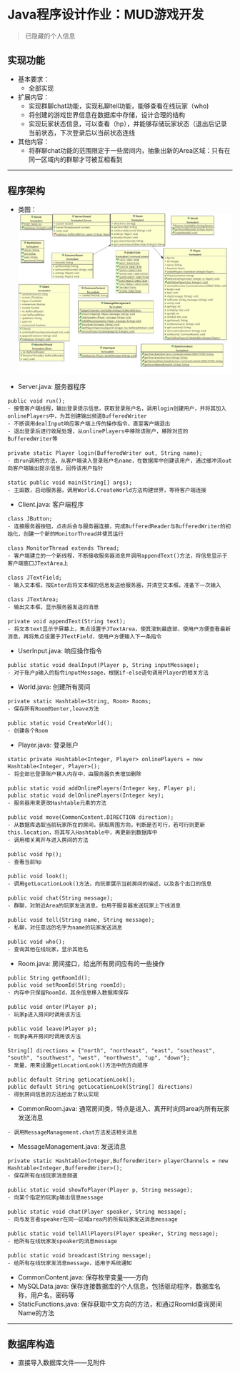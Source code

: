 # Java程序设计作业：MUD游戏开发
> 已隐藏的个人信息
## 实现功能
- 基本要求：
   - 全部实现
- 扩展内容：
   - 实现群聊chat功能，实现私聊tell功能，能够查看在线玩家（who)
   - 将创建的游戏世界信息在数据库中存储，设计合理的结构
   - 实现玩家状态信息，可以查看（hp），并能够存储玩家状态（退出后记录当前状态，下次登录后以当前状态连线
- 其他内容：
   - 将群聊chat功能的范围限定于一些房间内，抽象出新的Area区域：只有在同一区域内的群聊才可被互相看到
---
## 程序架构
- 类图：
![avatar](https://github.com/NearlyDeadline/JavaMud/blob/master/forstudent/ClassDiagram.jpg)

- Server.java: 服务器程序
```
public void run();
- 接管客户端线程，输出登录提示信息，获取登录账户名，调用login创建用户，并将其加入onlinePlayers中，为其创建输出频道BufferedWriter
- 不断调用dealInput响应客户端上传的操作指令，直至客户端退出
- 退出登录后进行收尾处理，从onlinePlayers中移除该账户，移除对应的BufferedWriter等

private static Player login(BufferedWriter out, String name);
- 由run调用的方法，从客户端读入登录账户名name，在数据库中创建该用户，通过缓冲流out向客户端输出提示信息，回传该用户指针

static public void main(String[] args);
- 主函数，启动服务器，调用World.CreateWorld方法构建世界，等待客户端连接
```
- Client.java: 客户端程序
```
class JButton;
- 连接服务器按钮，点击后会与服务器连接，完成BufferedReader与BufferedWriter的初始化，创建一个新的MonitorThread并使其运行

class MonitorThread extends Thread;
- 客户端建立的一个新线程，不断接收服务器消息并调用appendText()方法，将信息显示于客户端窗口JTextArea上

class JTextField;
- 输入文本框，按Enter后将文本框的信息发送给服务器，并清空文本框，准备下一次输入

class JTextArea;
- 输出文本框，显示服务器发送的消息

private void appendText(String text);
- 将文本text显示于屏幕上，焦点设置于JTextArea，使其滚到最底部，使用户方便查看最新消息，再将焦点设置于JTextField，使用户方便输入下一条指令
```
- UserInput.java: 响应操作指令
```
public static void dealInput(Player p, String inputMessage);
- 对于账户p输入的指令inputMessage，根据if-else语句调用Player的相关方法
```
- World.java: 创建所有房间
```
private static Hashtable<String, Room> Rooms;
- 保存所有Room的enter,leave方法

public static void CreateWorld();
- 创建各个Room
```
- Player.java: 登录账户
```
static private Hashtable<Integer, Player> onlinePlayers = new Hashtable<Integer, Player>();
- 将全部已登录账户移入内存中，由服务器负责增加删除

public static void addOnlinePlayers(Integer key, Player p);
public static void delOnlinePlayers(Integer key);
- 服务器用来更改Hashtable元素的方法

public void move(CommonContent.DIRECTION direction);
- 从数据库选取当前玩家所在的房间，获取周围方向，判断是否可行，若可行则更新this.location，将其写入Hashtable中，再更新到数据库中
- 调用相关离开与进入房间的方法

public void hp();
- 查看当前hp

public void look();
- 调用getLocationLook()方法，向玩家展示当前房间的描述，以及各个出口的信息

public void chat(String message);
- 群聊，对附近Area的玩家发送消息，也用于服务器发送玩家上下线消息

public void tell(String name, String message);
- 私聊，对任意远的名字为name的玩家发送消息

public void who();
- 查询其他在线玩家，显示其姓名
```
- Room.java: 房间接口，给出所有房间应有的一些操作
```
public String getRoomId();
public void setRoomId(String roomId);
- 内存中只保留RoomId，其余信息移入数据库保存	

public void enter(Player p);
- 玩家p进入房间时调用该方法
	
public void leave(Player p);
- 玩家p离开房间时调用该方法

String[] directions = {"north", "northeast", "east", "southeast", "south", "southwest", "west", "northwest", "up", "down"};
- 常量，用来设置getLocationLook()方法中的方向顺序	

public default String getLocationLook();	
public default String getLocationLook(String[] directions)
- 得到房间信息的方法给出了默认实现	
```
- CommonRoom.java: 通常房间类，特点是进入、离开时向同area内所有玩家发送消息
```
- 调用MessageManagement.chat方法发送相关消息
```
- MessageManagement.java: 发送消息
```
private static Hashtable<Integer,BufferedWriter> playerChannels = new Hashtable<Integer,BufferedWriter>();
- 保存所有在线玩家消息频道

public static void showToPlayer(Player p, String message);
- 向某个指定的玩家p输出信息message

public static void chat(Player speaker, String message);
- 向与发言者speaker在同一区域area内的所有玩家发送消息message

public static void tellAllPlayers(Player speaker, String message);
- 给所有在线玩家发speaker的消息message

public static void broadcast(String message);
- 给所有在线玩家发消息message，适用于系统通知
```
- CommonContent.java: 保存枚举变量——方向
- MySQLData.java: 保存连接数据库的个人信息，包括驱动程序，数据库名称，用户名，密码等
- StaticFunctions.java: 保存获取中文方向的方法，和通过RoomId查询房间Name的方法
---
## 数据库构造
- 直接导入数据库文件——见附件

